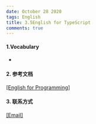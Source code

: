 ```yaml
---
date: October 28 2020
tags: English
title: 3.5English for TypeScript
comments: true
---
```


#### 1.Vocabulary

-

#### 2. 参考文档

[[English for Programming]](https://web-oyster.github.io/2020/10/28/English/English%20For%20Programming/)

#### 3. 联系方式

[[Email]](yuanmin8888@outlook.com)
